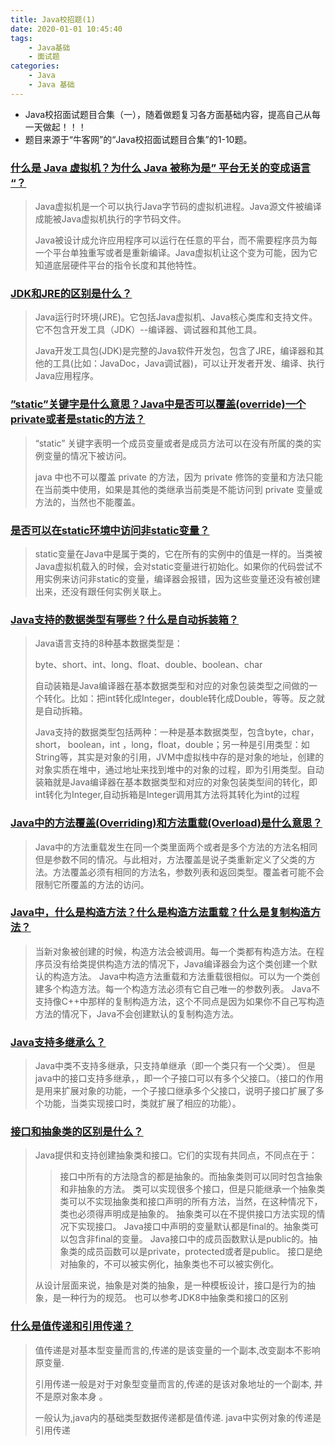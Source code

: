 ```yaml
---
title: Java校招题(1) 
date: 2020-01-01 10:45:40
tags:
	- Java基础
	- 面试题
categories:
	- Java
	- Java 基础
---
```


* Java校招面试题目合集（一），随着做题复习各方面基础内容，提高自己从每一天做起！！！
* 题目来源于“牛客网”的“Java校招面试题目合集”的1-10题。



<!-- more -->

### [什么是 Java 虚拟机？为什么 Java 被称为是” 平台无关的变成语言 “？](https://www.nowcoder.com/ta/review-java/review?tpId=31&tqId=21069&query=&asc=true&order=&page=1) 

> Java虚拟机是一个可以执行Java字节码的虚拟机进程。Java源文件被编译成能被Java虚拟机执行的字节码文件。
>
> Java被设计成允许应用程序可以运行在任意的平台，而不需要程序员为每一个平台单独重写或者是重新编译。Java虚拟机让这个变为可能，因为它知道底层硬件平台的指令长度和其他特性。



### [JDK和JRE的区别是什么？](https://www.nowcoder.com/ta/review-java/review?query=&asc=true&order=&page=2 )

> Java运行时环境(JRE)。它包括Java虚拟机、Java核心类库和支持文件。它不包含开发工具（JDK）--编译器、调试器和其他工具。
>
> Java开发工具包(JDK)是完整的Java软件开发包，包含了JRE，编译器和其他的工具(比如：JavaDoc，Java调试器)，可以让开发者开发、编译、执行Java应用程序。



### [ ”static”关键字是什么意思？Java中是否可以覆盖(override)一个private或者是static的方法？ ]( https://www.nowcoder.com/ta/review-java/review?query=&asc=true&order=&page=3 )

> “static” 关键字表明一个成员变量或者是成员方法可以在没有所属的类的实例变量的情况下被访问。
>
> java 中也不可以覆盖 private 的方法，因为 private 修饰的变量和方法只能在当前类中使用，如果是其他的类继承当前类是不能访问到 private 变量或方法的，当然也不能覆盖。



### [ 是否可以在static环境中访问非static变量？ ]( https://www.nowcoder.com/ta/review-java/review?query=&asc=true&order=&page=4 )

> static变量在Java中是属于类的，它在所有的实例中的值是一样的。当类被Java虚拟机载入的时候，会对static变量进行初始化。如果你的代码尝试不用实例来访问非static的变量，编译器会报错，因为这些变量还没有被创建出来，还没有跟任何实例关联上。



### [Java支持的数据类型有哪些？什么是自动拆装箱？]( https://www.nowcoder.com/ta/review-java/review?query=&asc=true&order=&page=5 )

>Java语言支持的8种基本数据类型是：
>
>byte、short、int、long、float、double、boolean、char
>
>自动装箱是Java编译器在基本数据类型和对应的对象包装类型之间做的一个转化。比如：把int转化成Integer，double转化成Double，等等。反之就是自动拆箱。 
>
>Java支持的数据类型包括两种：一种是基本数据类型，包含byte，char，short， boolean，int ，long，float，double；另一种是引用类型：如String等，其实是对象的引用，JVM中虚拟栈中存的是对象的地址，创建的对象实质在堆中，通过地址来找到堆中的对象的过程，即为引用类型。自动装箱就是Java编译器在基本数据类型和对应的对象包装类型间的转化，即int转化为Integer,自动拆箱是Integer调用其方法将其转化为int的过程



### [Java中的方法覆盖(Overriding)和方法重载(Overload)是什么意思？]( https://www.nowcoder.com/ta/review-java/review?query=&asc=true&order=&page=6 )

> Java中的方法重载发生在同一个类里面两个或者是多个方法的方法名相同但是参数不同的情况。与此相对，方法覆盖是说子类重新定义了父类的方法。方法覆盖必须有相同的方法名，参数列表和返回类型。覆盖者可能不会限制它所覆盖的方法的访问。



### [Java中，什么是构造方法？什么是构造方法重载？什么是复制构造方法？]( https://www.nowcoder.com/ta/review-java/review?query=&asc=true&order=&page=7 )

>  当新对象被创建的时候，构造方法会被调用。每一个类都有构造方法。在程序员没有给类提供构造方法的情况下，Java编译器会为这个类创建一个默认的构造方法。
> Java中构造方法重载和方法重载很相似。可以为一个类创建多个构造方法。每一个构造方法必须有它自己唯一的参数列表。
> Java不支持像C++中那样的复制构造方法，这个不同点是因为如果你不自己写构造方法的情况下，Java不会创建默认的复制构造方法。 



### [Java支持多继承么？]( https://www.nowcoder.com/ta/review-java/review?query=&asc=true&order=&page=8 )

> Java中类不支持多继承，只支持单继承（即一个类只有一个父类）。 但是java中的接口支持多继承，，即一个子接口可以有多个父接口。（接口的作用是用来扩展对象的功能，一个子接口继承多个父接口，说明子接口扩展了多个功能，当类实现接口时，类就扩展了相应的功能）。



### [接口和抽象类的区别是什么？]( https://www.nowcoder.com/ta/review-java/review?query=&asc=true&order=&page=9 )

>  Java提供和支持创建抽象类和接口。它们的实现有共同点，不同点在于：
>
>  > 接口中所有的方法隐含的都是抽象的。而抽象类则可以同时包含抽象和非抽象的方法。
>  > 类可以实现很多个接口，但是只能继承一个抽象类
>  > 类可以不实现抽象类和接口声明的所有方法，当然，在这种情况下，类也必须得声明成是抽象的。
>  > 抽象类可以在不提供接口方法实现的情况下实现接口。
>  > Java接口中声明的变量默认都是final的。抽象类可以包含非final的变量。
>  > Java接口中的成员函数默认是public的。抽象类的成员函数可以是private，protected或者是public。
>  > 接口是绝对抽象的，不可以被实例化，抽象类也不可以被实例化。
>
>从设计层面来说，抽象是对类的抽象，是一种模板设计，接口是行为的抽象，是一种行为的规范。
>  也可以参考JDK8中抽象类和接口的区别 



### [什么是值传递和引用传递？]( https://www.nowcoder.com/ta/review-java/review?query=&asc=true&order=&page=10 )

> 值传递是对基本型变量而言的,传递的是该变量的一个副本,改变副本不影响原变量.
>
> 引用传递一般是对于对象型变量而言的,传递的是该对象地址的一个副本, 并不是原对象本身 。
>
> 一般认为,java内的基础类型数据传递都是值传递. java中实例对象的传递是引用传递
